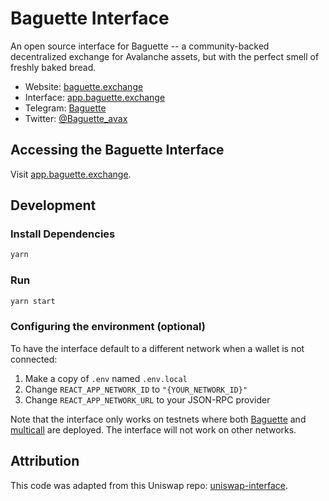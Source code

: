 # Baguette Interface

An open source interface for Baguette -- a community-backed decentralized exchange for Avalanche assets, but with the
perfect smell of freshly baked bread.

- Website: [baguette.exchange](https://baguette.exchange/)
- Interface: [app.baguette.exchange](https://app.baguette.exchange)
- Telegram: [Baguette](https://t.me/baguette_AVAX)
- Twitter: [@Baguette_avax](https://twitter.com/Baguette_avax)


## Accessing the Baguette Interface

Visit [app.baguette.exchange](https://app.baguette.exchange).

## Development

### Install Dependencies

```bash
yarn
```

### Run

```bash
yarn start
```

### Configuring the environment (optional)

To have the interface default to a different network when a wallet is not connected:

1. Make a copy of `.env` named `.env.local`
2. Change `REACT_APP_NETWORK_ID` to `"{YOUR_NETWORK_ID}"`
3. Change `REACT_APP_NETWORK_URL` to your JSON-RPC provider

Note that the interface only works on testnets where both
[Baguette](https://github.com/baguette-exchange/contracts) and
[multicall](https://github.com/makerdao/multicall) are deployed.
The interface will not work on other networks.

## Attribution
This code was adapted from this Uniswap repo: [uniswap-interface](https://github.com/Uniswap/uniswap-interface).
